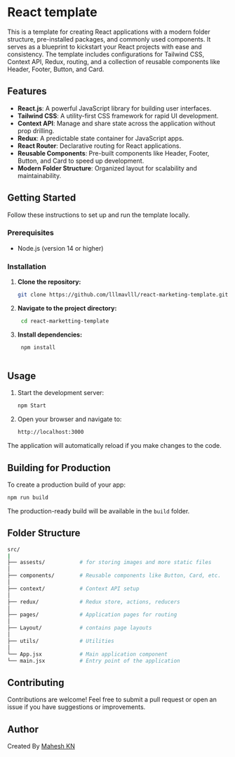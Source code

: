 # React template
This is a template for creating React applications with a modern folder structure, pre-installed packages, and commonly used components. It serves as a blueprint to kickstart your React projects with ease and consistency. The template includes configurations for Tailwind CSS, Context API, Redux, routing, and a collection of reusable components like Header, Footer, Button, and Card.

## Features

- **React.js**: A powerful JavaScript library for building user interfaces.
- **Tailwind CSS**: A utility-first CSS framework for rapid UI development.
- **Context API**: Manage and share state across the application without prop drilling.
- **Redux**: A predictable state container for JavaScript apps.
- **React Router**: Declarative routing for React applications.
- **Reusable Components**: Pre-built components like Header, Footer, Button, and Card to speed up development.
- **Modern Folder Structure**: Organized layout for scalability and maintainability.

## Getting Started

Follow these instructions to set up and run the template locally.

### Prerequisites

- Node.js (version 14 or higher)

### Installation

1. **Clone the repository:**

   ```bash
   git clone https://github.com/lllmavlll/react-marketing-template.git

2. **Navigate to the project directory:**
  
   ```bash
    cd react-marketting-template

3. **Install dependencies:**


   ```bash
    npm install
  
## Usage
1. Start the development server:
   
   ```bash
   npm Start

2. Open your browser and navigate to:

   ```bash
   http://localhost:3000
   ```
The application will automatically reload if you make changes to the code.

## Building for Production
To create a production build of your app:

   ```bash
   npm run build
   ```
The production-ready build will be available in the `build` folder.

## Folder Structure

   ```bash
   src/
   |
   ├── assests/           # for storing images and more static files
   │
   ├── components/        # Reusable components like Button, Card, etc.
   │
   ├── context/           # Context API setup
   │
   ├── redux/             # Redux store, actions, reducers
   │
   ├── pages/             # Application pages for routing
   │
   ├── Layout/            # contains page layouts
   │
   ├── utils/             # Utilities
   │
   └── App.jsx            # Main application component
   └── main.jsx           # Entry point of the application
   ```
## Contributing
Contributions are welcome! Feel free to submit a pull request or open an issue if you have suggestions or improvements.

## Author
Created By [Mahesh KN](https://www.linkedin.com/in/mahesh-k-n-732121251/)




